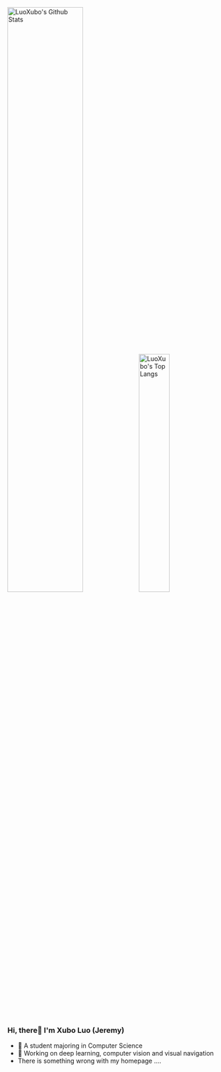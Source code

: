 <p>
  <img src="https://github-readme-stats.vercel.app/api?username=LuoXubo&show_icons=true&hide_border=true" alt="LuoXubo's Github Stats" width="58%" />
  <img src="https://github-readme-stats.vercel.app/api/top-langs/?username=LuoXubo&layout=compact&hide_border=true&langs_count=10" alt="LuoXubo's Top Langs" width="37%" /> 
</p>
  
### Hi, there👋  I'm Xubo Luo (Jeremy)

- :orange_book:  A student majoring in Computer Science
- :hammer:  Working on deep learning, computer vision and visual navigation
- There is something wrong with my homepage ....

